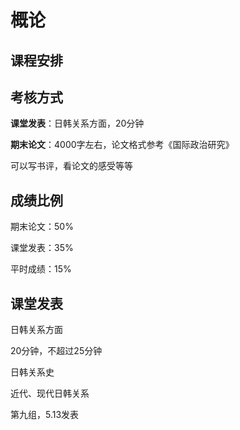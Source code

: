 # 概论

## 课程安排

## 考核方式

**课堂发表**：日韩关系方面，20分钟

**期末论文**：4000字左右，论文格式参考《国际政治研究》

可以写书评，看论文的感受等等

## 成绩比例

期末论文：50%

课堂发表：35%

平时成绩：15%

## 课堂发表

日韩关系方面

20分钟，不超过25分钟

日韩关系史

近代、现代日韩关系

第九组，5.13发表

